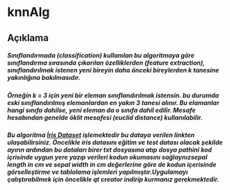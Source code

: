 # knnAlg
## Açıklama
##### Sınıflandırmada (classification) kullanılan bu algoritmaya göre sınıflandırma sırasında çıkarılan özelliklerden (feature extraction), sınıflandırılmak istenen yeni bireyin daha önceki bireylerden k tanesine yakınlığına bakılmasıdır.

##### Örneğin k = 3 için yeni bir eleman sınıflandırılmak istensin. bu durumda eski sınıflandırılmış elemanlardan en yakın 3 tanesi alınır. Bu elamanlar hangi sınıfa dahilse, yeni eleman da o sınıfa dahil edilir. Mesafe hesabından genelde öklit mesafesi (euclid distance) kullanılabilir.

##### Bu algoritma [İris Dataset](http://archive.ics.uci.edu/ml/datasets/Iris?ref=datanews.io/) işlemektedir bu dataya verilen linkten ulaşabilirsiniz. Öncelikle iris datasını eğitim ve test datası olacak şekilde ayırın ardından bu dataları birer txt dosyasına atıp dosya pathini kod içrisinde uygun yere yazıp verileri kodun okumasını sağlaynızsepal length in cm ve sepal width in cm değerlerine göre de kodun içerisinde görselleştirme ve tablolama işlemleri yapılmıştır.Uygulamayı çalıştırabilmek için öncelikle qt creator indirip kurmanız gerekmektedir.
